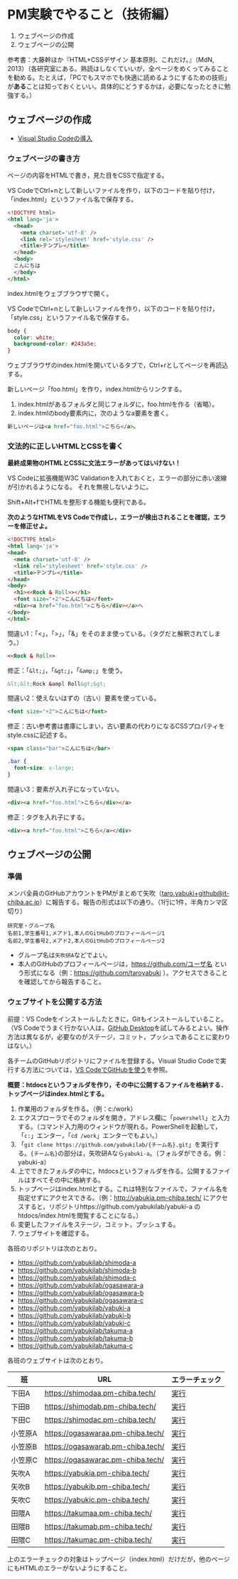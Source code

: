 # PM実験でやること（技術編）

1. ウェブページの作成
1. ウェブページの公開

参考書：大藤幹ほか『HTML+CSSデザイン 基本原則、これだけ。』（MdN, 2013）（各研究室にある。熟読はしなくていいが，全ページをめくってみることを勧める。たとえば，「PCでもスマホでも快適に読めるようにするための技術」が**ある**ことは知っておくといい。具体的にどうするかは，必要になったときに勉強する。）

## ウェブページの作成

* [Visual Studio Codeの導入](vscode.md)

### ウェブページの書き方

ページの内容をHTMLで書き，見た目をCSSで指定する。

VS CodeでCtrl+nとして新しいファイルを作り，以下のコードを貼り付け，「index.html」というファイル名で保存する。

```html
<!DOCTYPE html>
<html lang='ja'>
  <head>
    <meta charset='utf-8' />
    <link rel='stylesheet' href='style.css' />
    <title>テンプレ</title>
  </head>
  <body>
  こんにちは
  </body>
</html>
```

index.htmlをウェブブラウザで開く。

VS CodeでCtrl+nとして新しいファイルを作り，以下のコードを貼り付け，「style.css」というファイル名で保存する。

```css
body {
  color: white;
  background-color: #243a5e;
}
```

ウェブブラウザのindex.htmlを開いているタブで，Ctrl+rとしてページを再読込する。

新しいページ「foo.html」を作り，index.htmlからリンクする。

1. index.htmlがあるフォルダと同じフォルダに，foo.htmlを作る（省略）。
1. index.htmlのbody要素内に，次のようなa要素を書く。

```html
新しいページは<a href="foo.html">こちら</a>。
```

### 文法的に正しいHTMLとCSSを書く

**最終成果物のHTMLとCSSに文法エラーがあってはいけない！**

VS Codeに拡張機能W3C Validationを入れておくと，エラーの部分に赤い波線が引かれるようになる。
それを無視しないように。

Shift+Alt+fでHTMLを整形する機能も便利である。

**次のようなHTMLをVS Codeで作成し，エラーが検出されることを確認，エラーを修正せよ。**

```html
<!DOCTYPE html>
<html lang='ja'>
<head>
  <meta charset='utf-8' />
  <link rel='stylesheet' href='style.css' />
  <title>テンプレ</title>
</head>
<body>
  <h1><<Rock & Roll>></h1>
  <font size="+2">こんにちは</font>
  <div><a href="foo.html">こちら</div></a>へ
</body>
</html>
```

間違い1：「<」，「>」，「&」をそのまま使っている。（タグだと解釈されてしまう。）

```html
<<Rock & Roll>>
```

修正：「`&lt;`」，「`&gt;`」，「`&amp;`」を使う。

```html
&lt;&lt;Rock &ampl Roll&gt;&gt;
```

間違い2：使えないはずの（古い）要素を使っている。

```html
<font size="+2">こんにちは</font>
```

修正：古い参考書は書庫にしまい，古い要素の代わりになるCSSプロパティをstyle.cssに記述する。

```html
<span class="bar">こんにちは</bar>
```

```css
.bar {
  font-size: x-large;
}
```

間違い3：要素が入れ子になっていない。

```html
<div><a href="foo.html">こちら</div></a>
```

修正：タグを入れ子にする。

```html
<div><a href="foo.html">こちら</a></div>
```

## ウェブページの公開

### 準備

メンバ全員のGitHubアカウントをPMがまとめて矢吹（taro.yabuki+github@it-chiba.ac.jp）に報告する。報告の形式は以下の通り。（1行に1件，半角カンマ区切り）

```
研究室・グループ名
名前1,学生番号1,メアド1,本人のGitHubのプロフィールページ1
名前2,学生番号2,メアド2,本人のGitHubのプロフィールページ2
```

- グループ名は`矢吹研A`などでよい。
- 本人のGitHubのプロフィールページは，https://github.com/ユーザ名 という形式になる（例：https://github.com/taroyabuki ）。アクセスできることを確認してから報告すること。

### ウェブサイトを公開する方法

前提：VS Codeをインストールしたときに，Gitもインストールしていること。（VS Codeでうまく行かない人は，[GitHub Desktop](https://desktop.github.com/)を試してみるとよい。操作方法は異なるが，必要なのがステージ，コミット，プッシュであることに変わりはない。）

各チームのGitHubリポジトリにファイルを登録する。Visual Studio Codeで実行する方法については，[VS CodeでGitHubを使う](git.md)を参照。

**概要：htdocsというフォルダを作り，その中に公開するファイルを格納する．トップページはindex.htmlとする。**

1. 作業用のフォルダを作る。（例：c:/work）
1. エクスプローラでそのフォルダを開き，アドレス欄に「`powershell`」と入力する。（コマンド入力用のウィンドウが現れる。PowerShellを起動して，「`c:`」エンター，「`cd /work`」エンターでもよい。）
1. 「`git clone https://github.com/yabukilab/{チーム名}.git`」を実行する。`{チーム名}`の部分は，矢吹研Aなら`yabuki-a`。（フォルダができる。例：yabuki-a）
1. 上でできたフォルダの中に，htdocsというフォルダを作る。公開するファイルはすべてその中に格納する。
1. トップページはindex.htmlとする。これは特別なファイルで，ファイル名を指定せずにアクセスできる。（例：http://yabukia.pm-chiba.tech/ にアクセスすると，リポジトリhttps://github.com/yabukilab/yabuki-a のhtdocs/index.htmlを閲覧することになる。）
1. 変更したファイルをステージ，コミット，プッシュする。
1. ウェブサイトを確認する。

各班のリポジトリは次のとおり。

- https://github.com/yabukilab/shimoda-a
- https://github.com/yabukilab/shimoda-b
- https://github.com/yabukilab/shimoda-c
- https://github.com/yabukilab/ogasawara-a
- https://github.com/yabukilab/ogasawara-b
- https://github.com/yabukilab/ogasawara-c
- https://github.com/yabukilab/yabuki-a
- https://github.com/yabukilab/yabuki-b
- https://github.com/yabukilab/yabuki-c
- https://github.com/yabukilab/takuma-a
- https://github.com/yabukilab/takuma-b
- https://github.com/yabukilab/takuma-c

各班のウェブサイトは次のとおり。

班|URL|エラーチェック
-|-|-
下田A|https://shimodaa.pm-chiba.tech/|[実行](https://validator.w3.org/nu/?doc=https%3A%2F%2Fshimodaa.pm-chiba.tech%2F)
下田B|https://shimodab.pm-chiba.tech/|[実行](https://validator.w3.org/nu/?doc=https%3A%2F%2Fshimodab.pm-chiba.tech%2F)
下田C|https://shimodac.pm-chiba.tech/|[実行](https://validator.w3.org/nu/?doc=https%3A%2F%2Fshimodac.pm-chiba.tech%2F)
小笠原A|https://ogasawaraa.pm-chiba.tech/|[実行](https://validator.w3.org/nu/?doc=https%3A%2F%2Fogasawaraa.pm-chiba.tech%2F)
小笠原B|https://ogasawarab.pm-chiba.tech/|[実行](https://validator.w3.org/nu/?doc=https%3A%2F%2Fogasawarab.pm-chiba.tech%2F)
小笠原C|https://ogasawarac.pm-chiba.tech/|[実行](https://validator.w3.org/nu/?doc=https%3A%2F%2Fogasawarac.pm-chiba.tech%2F)
矢吹A|https://yabukia.pm-chiba.tech/|[実行](https://validator.w3.org/nu/?doc=https%3A%2F%2Fyabukia.pm-chiba.tech%2F)
矢吹B|https://yabukib.pm-chiba.tech/|[実行](https://validator.w3.org/nu/?doc=https%3A%2F%2Fyabukib.pm-chiba.tech%2F)
矢吹C|https://yabukic.pm-chiba.tech/|[実行](https://validator.w3.org/nu/?doc=https%3A%2F%2Fyabukic.pm-chiba.tech%2F)
田隈A|https://takumaa.pm-chiba.tech/|[実行](https://validator.w3.org/nu/?doc=https%3A%2F%2Ftakumaa.pm-chiba.tech%2F)
田隈B|https://takumab.pm-chiba.tech/|[実行](https://validator.w3.org/nu/?doc=https%3A%2F%2Ftakumab.pm-chiba.tech%2F)
田隈C|https://takumac.pm-chiba.tech/|[実行](https://validator.w3.org/nu/?doc=https%3A%2F%2Ftakumac.pm-chiba.tech%2F)

上のエラーチェックの対象はトップページ（index.html）だけだが，他のページにもHTMLのエラーがないようにすること。
